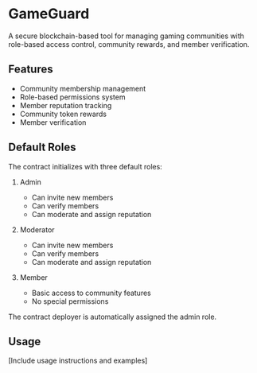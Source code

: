# GameGuard
A secure blockchain-based tool for managing gaming communities with role-based access control, community rewards, and member verification.

## Features
- Community membership management
- Role-based permissions system
- Member reputation tracking
- Community token rewards
- Member verification

## Default Roles
The contract initializes with three default roles:

1. Admin
   - Can invite new members
   - Can verify members
   - Can moderate and assign reputation

2. Moderator
   - Can invite new members
   - Can verify members
   - Can moderate and assign reputation

3. Member
   - Basic access to community features
   - No special permissions

The contract deployer is automatically assigned the admin role.

## Usage
[Include usage instructions and examples]
